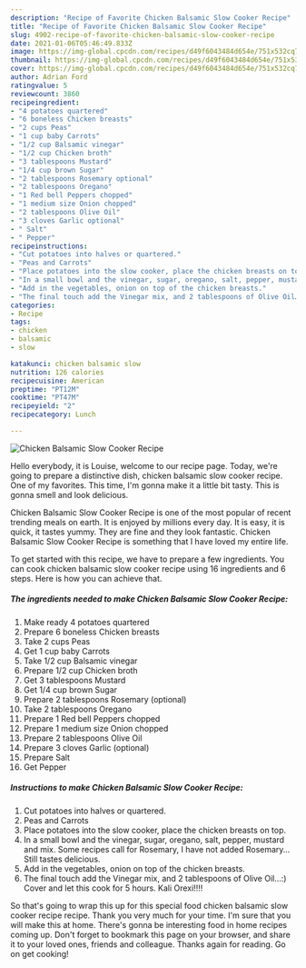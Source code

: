```yaml
---
description: "Recipe of Favorite Chicken Balsamic Slow Cooker Recipe"
title: "Recipe of Favorite Chicken Balsamic Slow Cooker Recipe"
slug: 4902-recipe-of-favorite-chicken-balsamic-slow-cooker-recipe
date: 2021-01-06T05:46:49.833Z
image: https://img-global.cpcdn.com/recipes/d49f6043484d654e/751x532cq70/chicken-balsamic-slow-cooker-recipe-recipe-main-photo.jpg
thumbnail: https://img-global.cpcdn.com/recipes/d49f6043484d654e/751x532cq70/chicken-balsamic-slow-cooker-recipe-recipe-main-photo.jpg
cover: https://img-global.cpcdn.com/recipes/d49f6043484d654e/751x532cq70/chicken-balsamic-slow-cooker-recipe-recipe-main-photo.jpg
author: Adrian Ford
ratingvalue: 5
reviewcount: 3860
recipeingredient:
- "4 potatoes quartered"
- "6 boneless Chicken breasts"
- "2 cups Peas"
- "1 cup baby Carrots"
- "1/2 cup Balsamic vinegar"
- "1/2 cup Chicken broth"
- "3 tablespoons Mustard"
- "1/4 cup brown Sugar"
- "2 tablespoons Rosemary optional"
- "2 tablespoons Oregano"
- "1 Red bell Peppers chopped"
- "1 medium size Onion chopped"
- "2 tablespoons Olive Oil"
- "3 cloves Garlic optional"
- " Salt"
- " Pepper"
recipeinstructions:
- "Cut potatoes into halves or quartered."
- "Peas and Carrots"
- "Place potatoes into the slow cooker, place the chicken breasts on top."
- "In a small bowl and the vinegar, sugar, oregano, salt, pepper, mustard and mix. Some recipes call for Rosemary, I have not added Rosemary…Still tastes delicious."
- "Add in the vegetables, onion on top of the chicken breasts."
- "The final touch add the Vinegar mix, and 2 tablespoons of Olive Oil…:) Cover and let this cook for 5 hours. Kali Orexi!!!!"
categories:
- Recipe
tags:
- chicken
- balsamic
- slow

katakunci: chicken balsamic slow 
nutrition: 126 calories
recipecuisine: American
preptime: "PT12M"
cooktime: "PT47M"
recipeyield: "2"
recipecategory: Lunch

---
```



![Chicken Balsamic Slow Cooker Recipe](https://img-global.cpcdn.com/recipes/d49f6043484d654e/751x532cq70/chicken-balsamic-slow-cooker-recipe-recipe-main-photo.jpg)

Hello everybody, it is Louise, welcome to our recipe page. Today, we're going to prepare a distinctive dish, chicken balsamic slow cooker recipe. One of my favorites. This time, I'm gonna make it a little bit tasty. This is gonna smell and look delicious.

Chicken Balsamic Slow Cooker Recipe is one of the most popular of recent trending meals on earth. It is enjoyed by millions every day. It is easy, it is quick, it tastes yummy. They are fine and they look fantastic. Chicken Balsamic Slow Cooker Recipe is something that I have loved my entire life.




To get started with this recipe, we have to prepare a few ingredients. You can cook chicken balsamic slow cooker recipe using 16 ingredients and 6 steps. Here is how you can achieve that.

<!--inarticleads1-->

##### The ingredients needed to make Chicken Balsamic Slow Cooker Recipe:

1. Make ready 4 potatoes quartered
1. Prepare 6 boneless Chicken breasts
1. Take 2 cups Peas
1. Get 1 cup baby Carrots
1. Take 1/2 cup Balsamic vinegar
1. Prepare 1/2 cup Chicken broth
1. Get 3 tablespoons Mustard
1. Get 1/4 cup brown Sugar
1. Prepare 2 tablespoons Rosemary (optional)
1. Take 2 tablespoons Oregano
1. Prepare 1 Red bell Peppers chopped
1. Prepare 1 medium size Onion chopped
1. Prepare 2 tablespoons Olive Oil
1. Prepare 3 cloves Garlic (optional)
1. Prepare  Salt
1. Get  Pepper




<!--inarticleads2-->

##### Instructions to make Chicken Balsamic Slow Cooker Recipe:

1. Cut potatoes into halves or quartered.
1. Peas and Carrots
1. Place potatoes into the slow cooker, place the chicken breasts on top.
1. In a small bowl and the vinegar, sugar, oregano, salt, pepper, mustard and mix. Some recipes call for Rosemary, I have not added Rosemary…Still tastes delicious.
1. Add in the vegetables, onion on top of the chicken breasts.
1. The final touch add the Vinegar mix, and 2 tablespoons of Olive Oil…:) Cover and let this cook for 5 hours. Kali Orexi!!!!




So that's going to wrap this up for this special food chicken balsamic slow cooker recipe recipe. Thank you very much for your time. I'm sure that you will make this at home. There's gonna be interesting food in home recipes coming up. Don't forget to bookmark this page on your browser, and share it to your loved ones, friends and colleague. Thanks again for reading. Go on get cooking!
